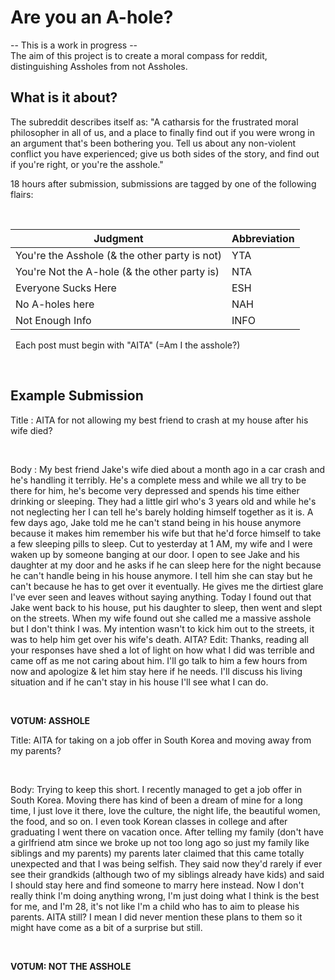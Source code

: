 # Are you an A-hole? 
-- This is a work in progress -- <br/> 
The aim of this project is to create a moral compass for reddit, distinguishing Assholes from not Assholes.

## What is it about? 
The subreddit describes itself as: "A catharsis for the frustrated moral philosopher in all of us, and a place to finally find out if you were wrong in an argument that's been bothering you. Tell us about any non-violent conflict you have experienced; give us both sides of the story, and find out if you're right, or you're the asshole."
&nbsp;

18 hours after submission, submissions are tagged by one of the following flairs: 

&nbsp;

|Judgment | Abbreviation|
| --- |---|
|You're the Asshole (& the other party is not)|	YTA| 
|You're Not the A-hole (& the other party is)|	NTA| 
|Everyone Sucks Here|	ESH| 
|No A-holes here|	NAH| 
|Not Enough Info|	INFO|

&nbsp;
Each post must begin with "AITA" (=Am I the asshole?)

&nbsp;

## Example Submission

Title : AITA for not allowing my best friend to crash at my house after his wife died? 

&nbsp;

Body : My best friend Jake's wife died about a month ago in a car crash and he's handling it terribly. He's a complete mess and while we all try to be there for him, he's become very depressed and spends his time either drinking or sleeping. They had a little girl who's 3 years old and while he's not neglecting her I can tell he's barely holding himself together as it is.
A few days ago, Jake told me he can't stand being in his house anymore because it makes him remember his wife but that he'd force himself to take a few sleeping pills to sleep. Cut to yesterday at 1 AM, my wife and I were waken up by someone banging at our door. I open to see Jake and his daughter at my door and he asks if he can sleep here for the night because he can't handle being in his house anymore. I tell him she can stay but he can't because he has to get over it eventually. He gives me the dirtiest glare I've ever seen and leaves without saying anything.
Today I found out that Jake went back to his house, put his daughter to sleep, then went and slept on the streets. When my wife found out she called me a massive asshole but I don't think I was. My intention wasn't to kick him out to the streets, it was to help him get over his wife's death. AITA?
Edit: Thanks, reading all your responses have shed a lot of light on how what I did was terrible and came off as me not caring about him. I'll go talk to him a few hours from now and apologize & let him stay here if he needs. I'll discuss his living situation and if he can't stay in his house I'll see what I can do. 

&nbsp;

**VOTUM: ASSHOLE**

Title: AITA for taking on a job offer in South Korea and moving away from my parents?

&nbsp;

Body: Trying to keep this short. I recently managed to get a job offer in South Korea. Moving there has kind of been a dream of mine for a long time, I just love it there, love the culture, the night life, the beautiful women, the food, and so on. I even took Korean classes in college and after graduating I went there on vacation once.
After telling my family (don't have a girlfriend atm since we broke up not too long ago so just my family like siblings and my parents) my parents later claimed that this came totally unexpected and that I was being selfish. They said now they'd rarely if ever see their grandkids (although two of my siblings already have kids) and said I should stay here and find someone to marry here instead.
Now I don't really think I'm doing anything wrong, I'm just doing what I think is the best for me, and I'm 28, it's not like I'm a child who has to aim to please his parents. AITA still? I mean I did never mention these plans to them so it might have come as a bit of a surprise but still.

&nbsp;

**VOTUM: NOT THE ASSHOLE**


&nbsp;
